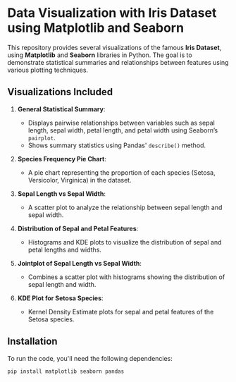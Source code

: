 # Data Visualization with Iris Dataset using Matplotlib and Seaborn

This repository provides several visualizations of the famous **Iris Dataset**, using **Matplotlib** and **Seaborn** libraries in Python. The goal is to demonstrate statistical summaries and relationships between features using various plotting techniques.

## Visualizations Included

1. **General Statistical Summary**:
   - Displays pairwise relationships between variables such as sepal length, sepal width, petal length, and petal width using Seaborn’s `pairplot`.
   - Shows summary statistics using Pandas' `describe()` method.

2. **Species Frequency Pie Chart**:
   - A pie chart representing the proportion of each species (Setosa, Versicolor, Virginica) in the dataset.

3. **Sepal Length vs Sepal Width**:
   - A scatter plot to analyze the relationship between sepal length and sepal width.

4. **Distribution of Sepal and Petal Features**:
   - Histograms and KDE plots to visualize the distribution of sepal and petal lengths and widths.

5. **Jointplot of Sepal Length vs Sepal Width**:
   - Combines a scatter plot with histograms showing the distribution of sepal length and width.

6. **KDE Plot for Setosa Species**:
   - Kernel Density Estimate plots for sepal and petal features of the Setosa species.

## Installation

To run the code, you'll need the following dependencies:

```bash
pip install matplotlib seaborn pandas
